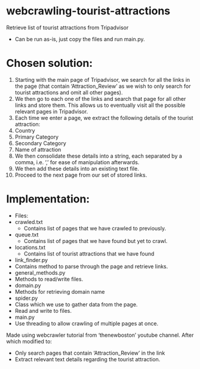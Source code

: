 # webcrawling-tourist-attractions
Retrieve list of tourist attractions from Tripadvisor
- Can be run as-is, just copy the files and run main.py.

# Chosen solution:
1.	Starting with the main page of Tripadvisor, we search for all the links in the page (that contain ‘Attraction_Review’ as we wish to only search for tourist attractions and omit all other pages).
2.	We then go to each one of the links and search that page for all other links and store them. This allows us to eventually visit all the possible relevant pages in Tripadvisor.
3.	Each time we enter a page, we extract the following details of the tourist attraction:
  3.	Country
  3.	Primary Category
  3.	Secondary Category
  3.	Name of attraction
4.	We then consolidate these details into a string, each separated by a comma, i.e. ‘,’ for ease of manipulation afterwards.
5.	We then add these details into an existing text file.
6.	Proceed to the next page from our set of stored links.

# Implementation:
-	Files:
  -	crawled.txt
    -	Contains list of pages that we have crawled to previously.
  -	queue.txt
    -	Contains list of pages that we have found but yet to crawl.
  -	locations.txt
    -	Contains list of tourist attractions that we have found
-	link_finder.py
  -	Contains method to parse through the page and retrieve links. 
-	general_methods.py
  -	Methods to read/write files.
-	domain.py
  -	Methods for retrieving domain name
-	spider.py
  -	Class which we use to gather data from the page.
  -	Read and write to files.
-	main.py
  -	Use threading to allow crawling of multiple pages at once.

Made using webcrawler tutorial from ‘thenewboston’ youtube channel. After which modified to:
-	Only search pages that contain ‘Attraction_Review’ in the link
-	Extract relevant text details regarding the tourist attraction.

